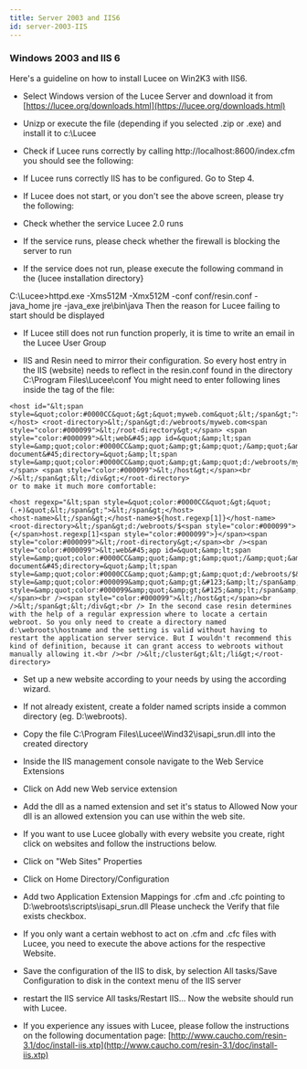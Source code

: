 ```yaml
---
title: Server 2003 and IIS6
id: server-2003-IIS
---
```


### Windows 2003 and IIS 6 ###

Here's a guideline on how to install Lucee on Win2K3 with IIS6.

* Select Windows version of the Lucee Server and download it from [https://lucee.org/downloads.html](https://lucee.org/downloads.html)

* Unizp or execute the file (depending if you selected .zip or .exe) and install it to c:\Lucee

* Check if Lucee runs correctly by calling http://localhost:8600/index.cfm you should see the following:

* If Lucee runs correctly IIS has to be configured. Go to Step 4.

* If Lucee does not start, or you don't see the above screen, please try the following:

* Check whether the service Lucee 2.0 runs

* If the service runs, please check whether the firewall is blocking the server to run

* If the service does not run, please execute the following command in the {lucee installation directory}


C:\Lucee>httpd.exe -Xms512M -Xmx512M -conf conf/resin.conf -java_home jre -java_exe jre\bin\java
Then the reason for Lucee failing to start should be displayed

* If Lucee still does not run function properly, it is time to write an email in the Lucee User Group

* IIS and Resin need to mirror their configuration. So every host entry in the IIS (website) needs to reflect in the resin.conf found in the directory C:\Program Files\Lucee\conf You might need to enter following lines inside the <cluster></cluster> tag of the file:

```lucee
<host id="&lt;span style=&quot;color:#0000CC&quot;&gt;&quot;myweb.com&quot;&lt;/span&gt;">&lt;/span&gt;</host> <root-directory>&lt;/span&gt;d:/webroots/myweb.com<span style="color:#000099">&lt;/root-directory&gt;</span> <span style="color:#000099">&lt;web&#45;app id=&quot;&amp;lt;span style=&amp;quot;color:#0000CC&amp;quot;&amp;gt;&amp;quot;/&amp;quot;&amp;lt;/span&amp;gt;&quot; document&#45;directory=&quot;&amp;lt;span style=&amp;quot;color:#0000CC&amp;quot;&amp;gt;&amp;quot;d:/webroots/myweb.com&amp;quot;&amp;lt;/span&amp;gt;&quot;&gt;&lt;/web&#45;app&gt;</span> <span style="color:#000099">&lt;/host&gt;</span><br />&lt;/span&gt;&lt;/div&gt;</root-directory>
or to make it much more comfortable:

<host regexp="&lt;span style=&quot;color:#0000CC&quot;&gt;&quot;(.+)&quot;&lt;/span&gt;">&lt;/span&gt;</host>
<host-name>&lt;/span&gt;</host-name>${host.regexp[1]}</host-name>
<root-directory>&lt;/span&gt;d:/webroots/$<span style="color:#000099">{</span>host.regexp[1]<span style="color:#000099">}</span><span style="color:#000099">&lt;/root-directory&gt;</span><br /><span style="color:#000099">&lt;web&#45;app id=&quot;&amp;lt;span style=&amp;quot;color:#0000CC&amp;quot;&amp;gt;&amp;quot;/&amp;quot;&amp;lt;/span&amp;gt;&quot; document&#45;directory=&quot;&amp;lt;span style=&amp;quot;color:#0000CC&amp;quot;&amp;gt;&amp;quot;d:/webroots/$&amp;lt;span style=&amp;quot;color:#000099&amp;quot;&amp;gt;&#123;&amp;lt;/span&amp;gt;host.regexp&#91;1&#93;&amp;lt;span style=&amp;quot;color:#000099&amp;quot;&amp;gt;&#125;&amp;lt;/span&amp;gt;&amp;quot;&amp;lt;/span&amp;gt;&quot;&gt;&lt;/web&#45;app&gt;</span><br /><span style="color:#000099">&lt;/host&gt;</span><br />&lt;/span&gt;&lt;/div&gt;<br /> In the second case resin determines with the help of a regular expression where to locate a certain webroot. So you only need to create a directory named d:\webroots\hostname and the setting is valid without having to restart the application server service. But I wouldn't recommend this kind of definition, because it can grant access to webroots without manually allowing it.<br /><br />&lt;/cluster&gt;&lt;/li&gt;</root-directory>
```

* Set up a new website according to your needs by using the according wizard.

* If not already existent, create a folder named scripts inside a common directory (eg. D:\webroots\).

* Copy the file C:\Program Files\Lucee\Wind32\isapi_srun.dll into the created directory

* Inside the IIS management console navigate to the Web Service Extensions

* Click on Add new Web service extension

* Add the dll as a named extension and set it's status to Allowed
Now your dll is an allowed extension you can use within the web site.

* If you want to use Lucee globally with every website you create, right click on websites and follow the instructions below.

* Click on "Web Sites" Properties

* Click on Home Directory/Configuration

* Add two Application Extension Mappings for .cfm and .cfc pointing to D:\webroots\scripts\isapi_srun.dll Please uncheck the Verify that file exists checkbox.

* If you only want a certain webhost to act on .cfm and .cfc files with Lucee, you need to execute the above actions for the respective Website.

* Save the configuration of the IIS to disk, by selection All tasks/Save Configuration to disk in the context menu of the IIS server

* restart the IIS service All tasks/Restart IIS... Now the website should run with Lucee.

* If you experience any issues with Lucee, please follow the instructions on the following documentation page: [http://www.caucho.com/resin-3.1/doc/install-iis.xtp](http://www.caucho.com/resin-3.1/doc/install-iis.xtp)